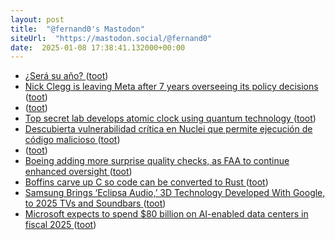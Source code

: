 ```yaml
---
layout: post
title:  "@fernand0's Mastodon"
siteUrl:  "https://mastodon.social/@fernand0"
date:  2025-01-08 17:38:41.132000+00:00
---
```

*  [¿Será su año? ](https://avecesunafoto.wordpress.com/2025/01/08/sera-su-ano) ([toot](https://mastodon.social/@fernand0/113793952719119718))
*  [Nick Clegg is leaving Meta after 7 years overseeing its policy decisions ](https://www.engadget.com/social-media/nick-clegg-is-leaving-meta-after-7-years-overseeing-its-policy-decisions-204207077.htm) ([toot](https://mastodon.social/@fernand0/113793889729959674))
*  [ ](https://masto.es/@aperalesf) ([toot](https://mastodon.social/@fernand0/113793870637155110))
*  [Top secret lab develops atomic clock using quantum technology ](https://www.gov.uk/government/news/top-secret-lab-develops-atomic-clock-using-quantum-technolog) ([toot](https://mastodon.social/@fernand0/113793624520123374))
*  [Descubierta vulnerabilidad crítica en Nuclei que permite ejecución de código malicioso ](https://unaaldia.hispasec.com/2025/01/descubierta-vulnerabilidad-critica-en-nuclei-que-permite-ejecucion-de-codigo-malicioso.htm) ([toot](https://mastodon.social/@fernand0/113793452324922462))
*  [ ](https://masto.es/@aperalesf) ([toot](https://mastodon.social/@fernand0/113793199322596658))
*  [Boeing adding more surprise quality checks, as FAA to continue enhanced oversight ](https://seekingalpha.com/news/4392248-boeing-adding-more-surprise-quality-checks-as-faa-to-continue-enhanced-oversigh) ([toot](https://mastodon.social/@fernand0/113792769430027351))
*  [Boffins carve up C so code can be converted to Rust ](https://www.theregister.com/2025/01/03/mini_c_microsoft_inria) ([toot](https://mastodon.social/@fernand0/113792588857958307))
*  [Samsung Brings ‘Eclipsa Audio,’ 3D Technology Developed With Google, to 2025 TVs and Soundbars  ](https://news.samsung.com/global/samsung-brings-eclipsa-audio-3d-technology-developed-with-google-to-2025-tvs-and-soundbars) ([toot](https://mastodon.social/@fernand0/113792200064978842))
*  [Microsoft expects to spend $80 billion on AI-enabled data centers in fiscal 2025 ](https://www.cnbc.com/2025/01/03/microsoft-expects-to-spend-80-billion-on-ai-data-centers-in-fy-2025.htm) ([toot](https://mastodon.social/@fernand0/113792043052694950))
